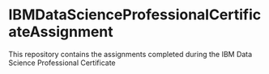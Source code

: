 # IBMDataScienceProfessionalCertificateAssignment
This repository contains the assignments completed during the IBM Data Science Professional Certificate
